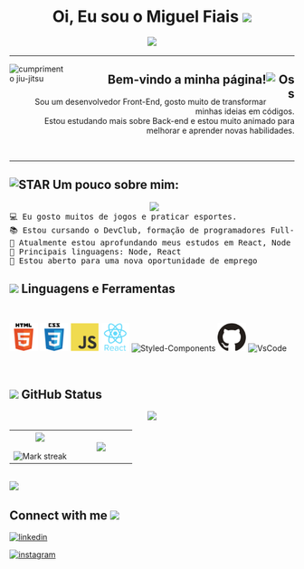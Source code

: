 
<h1 align="center">Oi, Eu sou o Miguel Fiais <img src="https://media.giphy.com/media/hvRJCLFzcasrR4ia7z/giphy.gif" width="35"></h1>
<p align="center">
  <a href="https://github.com/DenverCoder1/readme-typing-svg"><img src="https://readme-typing-svg.herokuapp.com?lines=Desenvolvedor%20Front-end;Sempre%20apredendo%20coisas%20novas&center=true&width=500&height=50"></a>
</p>
<hr/>
<img align="left" src="https://media2.giphy.com/media/d5wjfoq2Q84SFJZDaP/giphy.gif?cid=ecf05e474ulsirkqdc590xpv7fiqf3qw92j7bgjpf9easeqo&rid=giphy.gif&ct=s" alt="cumprimento jiu-jitsu"  width="20%"/>

<h2 align="right">Bem-vindo a minha página! 
     <img align="right" src="https://media0.giphy.com/media/dzCzjXl39mdgrLwZl3/giphy.gif?cid=ecf05e474ulsirkqdc590xpv7fiqf3qw92j7bgjpf9easeqo&rid=giphy.gif&ct=ts" alt="Oss" width="50">
</h2>

<p align="right">
 Sou um desenvolvedor Front-End, gosto muito de transformar minhas ideias em códigos. <br>
 Estou estudando mais sobre Back-end e estou muito animado para melhorar e aprender novas habilidades.
</p>
<br>
<hr>

 
## <img src="https://media4.giphy.com/media/Mdd8qPYRgUNpaWYFKw/giphy.gif?cid=ecf05e474ve6midy9q6ogj3vty7xonphhnxz2ir8zcc19yzj&rid=giphy.gif&ct=s" alt="STAR" width="60"> Um pouco sobre mim:

<pre>
<img align="right" style="width:16rem; height:auto" src="https://media1.giphy.com/media/Lg6vO9CNlQmUna1c5i/giphy.gif?cid=ecf05e47sggrjbutt69sxmos6tj6bueaotk9oxozt9npk62p&rid=giphy.gif&ct=s"/>
💻 Eu gosto muitos de jogos e praticar esportes.   
📚 Estou cursando o DevClub, formação de programadores Full-Stack
🌱 Atualmente estou aprofundando meus estudos em React, Node e Bancos de dados.
🌟 Principais linguagens: Node, React
🤔 Estou aberto para uma nova oportunidade de emprego
</pre>

##  <img width="60" src="https://media2.giphy.com/media/qr3ZyWgwGQjbJ1oSOf/giphy.gif?cid=ecf05e470pw06ani13q3nv5w87uxczp22gb3vcy4jvpp2o9p&rid=giphy.gif&ct=s"> Linguagens e Ferramentas
<br>
<p>
<img height="50" src="https://raw.githubusercontent.com/devicons/devicon/master/icons/html5/html5-original-wordmark.svg">
<img height="50" src="https://raw.githubusercontent.com/devicons/devicon/master/icons/css3/css3-original-wordmark.svg">
<img height="50" src="https://raw.githubusercontent.com/devicons/devicon/master/icons/javascript/javascript-original.svg">
<img height="50" src="https://raw.githubusercontent.com/devicons/devicon/master/icons/react/react-original-wordmark.svg">
<img height="50" src="https://raw.githubusercontent.com/styled-components/brand/master/styled-components.png" alt="Styled-Components"/>
<img height="50"  src="https://raw.githubusercontent.com/github/explore/80688e429a7d4ef2fca1e82350fe8e3517d3494d/topics/github-api/github-api.png" alt="GitHub">
<img height="50" src="https://images-wixmp-ed30a86b8c4ca887773594c2.wixmp.com/f/217d5ea0-623d-40b1-9b31-027b904a5f15/ddjrgww-846ce429-3b0d-4ad8-bf6d-ac52dfe48201.png?token=eyJ0eXAiOiJKV1QiLCJhbGciOiJIUzI1NiJ9.eyJzdWIiOiJ1cm46YXBwOjdlMGQxODg5ODIyNjQzNzNhNWYwZDQxNWVhMGQyNmUwIiwiaXNzIjoidXJuOmFwcDo3ZTBkMTg4OTgyMjY0MzczYTVmMGQ0MTVlYTBkMjZlMCIsIm9iaiI6W1t7InBhdGgiOiJcL2ZcLzIxN2Q1ZWEwLTYyM2QtNDBiMS05YjMxLTAyN2I5MDRhNWYxNVwvZGRqcmd3dy04NDZjZTQyOS0zYjBkLTRhZDgtYmY2ZC1hYzUyZGZlNDgyMDEucG5nIn1dXSwiYXVkIjpbInVybjpzZXJ2aWNlOmZpbGUuZG93bmxvYWQiXX0.G0SE64OMLNEGI8vXb21JRl13RMfER1VP8Kh2Ig3oJaQ" alt="VsCode">
</p>
<br>

## <img width="60" src="https://media0.giphy.com/media/gjrOAylhpZm3dLnO5J/giphy.gif?cid=ecf05e471d7vywb4nawenqjlrmlo7vkhk2nhsxpyp7d6xemx&rid=giphy.gif&ct=s">  GitHub Status
<p  align="center"> 
<img src="https://user-images.githubusercontent.com/73097560/115834477-dbab4500-a447-11eb-908a-139a6edaec5c.gif"> 
                  
  <br>

<table border="0" align="center">
<tr border="0">
<td width="50%" align="center">
  
  <img  align="center"  src="https://github-readme-stats.vercel.app/api?username=miguelfiais&theme=cobalt&show_icons=true&count_private=true" />
  <br></br>
  <img  title="🔥 Get streak stats for your profile at git.io/streak-stats" alt="Mark streak" src="https://github-readme-streak-stats.herokuapp.com/?user=miguelfiais&theme=dark&hide_border=true" />

</td>

<td width="50%" align="center">

  <img  align="center"  src="https://github-readme-stats.anuraghazra1.vercel.app/api/top-langs/?username=miguelfiais&theme=dark&hide_border=true&no-bg=true&no-frame=true&langs_count=10"/>
  
  </td>
</tr>
</table>

<br>

<img src="https://user-images.githubusercontent.com/73097560/115834477-dbab4500-a447-11eb-908a-139a6edaec5c.gif">
</p>  

## Connect with me <img src="https://media.giphy.com/media/iY8CRBdQXODJSCERIr/giphy.gif" width="30px">

  <a href="https://www.linkedin.com/in/miguel-fiais-a65982242/" target="blank"><img width="40px" src="https://cdn.jsdelivr.net/gh/devicons/devicon/icons/linkedin/linkedin-original.svg" alt="linkedin" /></a>

<a href="https://www.instagram.com/miguelfiais/" target="blank"><img width="40" src="https://raw.githubusercontent.com/rahuldkjain/github-profile-readme-generator/master/src/images/icons/Social/instagram.svg" alt="instagram" /></a>







 

  

